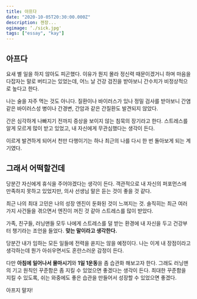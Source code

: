 ```yaml
---
title: 아프다
date: "2020-10-05T20:30:00.000Z"
description: 젠장...
ogimage: ‘./sick.jpg'
tags: ["essay", "kay"]
---
```


## 아프다

요새 별 일을 하지 않아도 피곤했다. 이유가 뭔지 몰라 정신력 때문이겠거니 하며 마음을 다잡자는 말로 버티고는 있었는데, 어느 날 건강 검진을 받아보니 간수치가 비정상적으로 높다고 한다.

나는 술을 자주 먹는 것도 아니다. 질환이나 바이러스가 있나 정밀 검사를 받아보니 간염 같은 바이러스성 병이나 간경변, 간암과 같은 간질환도 발견되지 않았다.

간은 심각하게 나빠지기 전까지 증상을 보이지 않는 침묵의 장기라고 한다. 스트레스를 알게 모르게 많이 받고 있었고, 내 자신에게 무관심했다는 생각이 든다.

이르게 발견하게 되어서 천만 다행이기는 하나 최근의 나를 다시 한 번 돌아보게 되는 계기였다.

## 그래서 어떡할건데

당분간 자신에게 휴식을 주어야겠다는 생각이 든다. 객관적으로 내 자신의 퍼포먼스에 만족하지 못하고 있었지만, 의사 선생님 말은 듣는 것이 좋을 것 같다.

최근 나의 최대 고민은 나의 성장 엔진이 둔화된 것이 느껴지는 것. 솔직히는 최근 여러가지 사건들을 겪으면서 엔진이 꺼진 것 같아 스트레스를 많이 받았다.

가족, 친구들, 러닝맨들 모두 나에게 스트레스를 덜 받는 환경에 내 자신을 두고 건강부터 챙기라는 조언을 들었다. **맞는 말이라고 생각한다.**

당분간 내가 임하는 모든 일들에 전력을 쏟지는 않을 예정이다. 나는 이게 내 장점이라고 생각하는데 뭔가 아쉬우면서도 혼란스러운 감정이 든다.

다만 **아침에 일어나서 물마시기**와 **1일 1운동**을 좀 습관화 해보고자 한다. 그래도 러닝맨의 기고 원칙인 꾸준함은 좀 지킬 수 있었으면 좋겠다는 생각이 든다. 최대한 꾸준함을 지킬 수 있도록, 쉬는 와중에도 좋은 습관을 만들어서 성장할 수 있었으면 좋겠다.

아프지 말자!